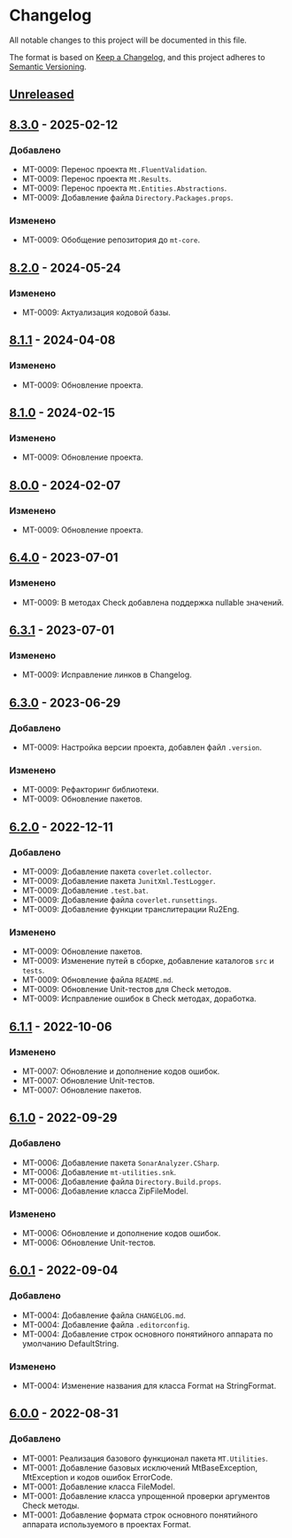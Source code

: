 # Changelog

All notable changes to this project will be documented in this file.

The format is based on [Keep a Changelog](https://keepachangelog.com/en/1.0.0/), and this project adheres to [Semantic Versioning](https://semver.org/spec/v2.0.0.html).

## [Unreleased]

## [8.3.0] - 2025-02-12

### Добавлено

- MT-0009: Перенос проекта `Mt.FluentValidation`.
- MT-0009: Перенос проекта `Mt.Results`.
- MT-0009: Перенос проекта `Mt.Entities.Abstractions`.
- MT-0009: Добавление файла `Directory.Packages.props`.

### Изменено

 - MT-0009: Обобщение репозитория до `mt-core`.

## [8.2.0] - 2024-05-24

### Изменено

- MT-0009: Актуализация кодовой базы.

## [8.1.1] - 2024-04-08

### Изменено

- MT-0009: Обновление проекта.

## [8.1.0] - 2024-02-15

### Изменено

- MT-0009: Обновление проекта.

## [8.0.0] - 2024-02-07

### Изменено

- MT-0009: Обновление проекта.

## [6.4.0] - 2023-07-01

### Изменено

- MT-0009: В методах Check добавлена поддержка nullable значений.

## [6.3.1] - 2023-07-01

### Изменено

- MT-0009: Исправление линков в Changelog.

## [6.3.0] - 2023-06-29

### Добавлено

- MT-0009: Настройка версии проекта, добавлен файл `.version`.

### Изменено

- MT-0009: Рефакторинг библиотеки.
- MT-0009: Обновление пакетов.

## [6.2.0] - 2022-12-11

### Добавлено

- MT-0009: Добавление пакета `coverlet.collector`.
- MT-0009: Добавление пакета `JunitXml.TestLogger`.
- MT-0009: Добавление `.test.bat`.
- MT-0009: Добавление файла `coverlet.runsettings`.
- MT-0009: Добавление функции транслитерации Ru2Eng.

### Изменено

- MT-0009: Обновление пакетов.
- MT-0009: Изменение путей в сборке, добавление каталогов `src` и `tests`.
- MT-0009: Обновление файла `README.md`.
- MT-0009: Обновление Unit-тестов для Check методов.
- MT-0009: Исправление ошибок в Check методах, доработка.

## [6.1.1] - 2022-10-06

### Изменено

- MT-0007: Обновление и дополнение кодов ошибок.
- MT-0007: Обновление Unit-тестов.
- MT-0007: Обновление пакетов.

## [6.1.0] - 2022-09-29

### Добавлено

- MT-0006: Добавление пакета `SonarAnalyzer.CSharp`.
- MT-0006: Добавление `mt-utilities.snk`.
- MT-0006: Добавление файла `Directory.Build.props`.
- MT-0006: Добавление класса ZipFileModel.

### Изменено

- MT-0006: Обновление и дополнение кодов ошибок.
- MT-0006: Обновление Unit-тестов.

## [6.0.1] - 2022-09-04

### Добавлено

- MT-0004: Добавление файла `CHANGELOG.md`.
- MT-0004: Добавление файла `.editorconfig`.
- MT-0004: Добавление строк основного понятийного аппарата по умолчанию DefaultString.

### Изменено

- MT-0004: Изменение названия для класса Format на StringFormat.

## [6.0.0] - 2022-08-31

### Добавлено

- MT-0001: Реализация базового функционал пакета `MT.Utilities`.
- MT-0001: Добавление базовых исключений MtBaseException, MtException и кодов ошибок ErrorCode.
- MT-0001: Добавление класса FileModel.
- MT-0001: Добавление класса упрощенной проверки аргументов Check методы.
- MT-0001: Добавление формата строк основного понятийного аппарата используемого в проектах Format.

[Unreleased]: https://github.com/g-aa/mt-utilities/compare/v8.3.0...master
[8.3.0]: https://github.com/g-aa/mt-utilities/compare/v8.2.0...v8.3.0
[8.2.0]: https://github.com/g-aa/mt-utilities/compare/v8.1.1...v8.2.0
[8.1.1]: https://github.com/g-aa/mt-utilities/compare/v8.1.0...v8.1.1
[8.1.0]: https://github.com/g-aa/mt-utilities/compare/v8.0.0...v8.1.0
[8.0.0]: https://github.com/g-aa/mt-utilities/compare/v6.4.0...v8.0.0
[6.4.0]: https://github.com/g-aa/mt-utilities/compare/v6.3.1...v6.4.0
[6.3.1]: https://github.com/g-aa/mt-utilities/compare/v6.3.0...v6.3.1
[6.3.0]: https://github.com/g-aa/mt-utilities/compare/v6.2.0...v6.3.0
[6.2.0]: https://github.com/g-aa/mt-utilities/compare/v6.1.1...v6.2.0
[6.1.1]: https://github.com/g-aa/mt-utilities/compare/v6.1.0...v6.1.1
[6.1.0]: https://github.com/g-aa/mt-utilities/compare/v6.0.1...v6.1.0
[6.0.1]: https://github.com/g-aa/mt-utilities/compare/v6.0.0...v6.0.1
[6.0.0]: https://github.com/g-aa/mt-utilities/releases/tag/v6.0.0